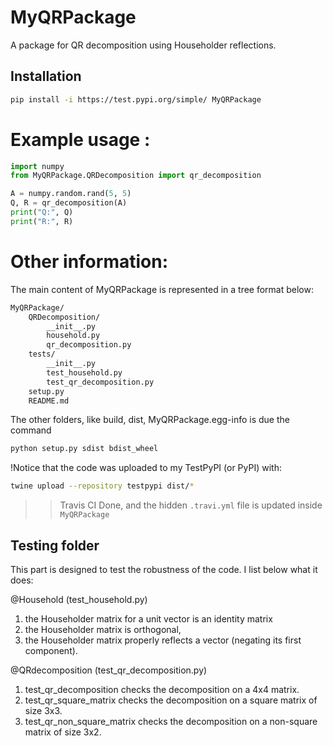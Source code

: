 # MyQRPackage

A package for QR decomposition using Householder reflections.

## Installation

```bash
pip install -i https://test.pypi.org/simple/ MyQRPackage
```

# Example usage :
```python
import numpy 
from MyQRPackage.QRDecomposition import qr_decomposition

A = numpy.random.rand(5, 5)
Q, R = qr_decomposition(A)
print("Q:", Q)
print("R:", R)
```

# Other information:

The main content of MyQRPackage is represented in a tree format below:

```markdown
MyQRPackage/
    QRDecomposition/
        __init__.py
        household.py
        qr_decomposition.py
    tests/
        __init__.py
        test_household.py
        test_qr_decomposition.py
    setup.py
    README.md
```

The other folders, like build, dist, MyQRPackage.egg-info is due the command 
```bash
python setup.py sdist bdist_wheel
```
!Notice that the code was uploaded to my TestPyPI (or PyPI) with:

```bash
twine upload --repository testpypi dist/*
```

>> Travis CI 
Done, and the hidden `.travi.yml` file is updated inside `MyQRPackage`


## Testing folder 
This part is designed to test the robustness of the code. 
I list below what it does: 

@Household (test_household.py)
1. the Householder matrix for a unit vector is an identity matrix
2. the Householder matrix is orthogonal,
3. the Householder matrix properly reflects a vector (negating its first component).

@QRdecomposition (test_qr_decomposition.py)
1. test_qr_decomposition checks the decomposition on a 4x4 matrix.
2. test_qr_square_matrix checks the decomposition on a square matrix of size 3x3.
3. test_qr_non_square_matrix checks the decomposition on a non-square matrix of size 3x2.

